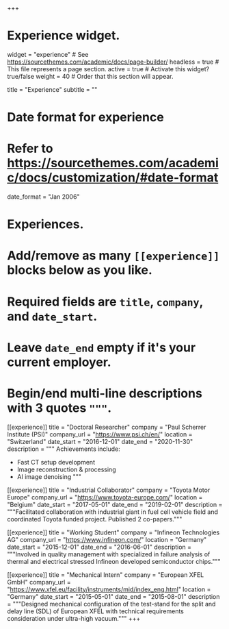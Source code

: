 +++
# Experience widget.
widget = "experience"  # See https://sourcethemes.com/academic/docs/page-builder/
headless = true  # This file represents a page section.
active = true  # Activate this widget? true/false
weight = 40  # Order that this section will appear.

title = "Experience"
subtitle = ""

# Date format for experience
#   Refer to https://sourcethemes.com/academic/docs/customization/#date-format
date_format = "Jan 2006"

# Experiences.
#   Add/remove as many `[[experience]]` blocks below as you like.
#   Required fields are `title`, `company`, and `date_start`.
#   Leave `date_end` empty if it's your current employer.
#   Begin/end multi-line descriptions with 3 quotes `"""`.
[[experience]]
  title = "Doctoral Researcher"
  company = "Paul Scherrer Institute (PSI)"
  company_url = "https://www.psi.ch/en/"
  location = "Switzerland"
  date_start = "2016-12-01"
  date_end = "2020-11-30"
  description = """
  Achievements include:
  
  * Fast CT setup development
  * Image reconstruction & processing
  * AI image denoising
  """

[[experience]]
  title = "Industrial Collaborator"
  company = "Toyota Motor Europe"
  company_url = "https://www.toyota-europe.com/"
  location = "Belgium"
  date_start = "2017-05-01"
  date_end = "2019-02-01"
  description = """Facilitated collaboration with industrial giant in fuel cell vehicle field and coordinated Toyota funded project. Published 2 co-papers."""

[[experience]]
  title = "Working Student"
  company = "Infineon Technologies AG"
  company_url = "https://www.infineon.com/"
  location = "Germany"
  date_start = "2015-12-01"
  date_end = "2016-06-01"
  description = """Involved in quality management with specialized in failure analysis of thermal and electrical stressed Infineon developed semiconductor chips."""

[[experience]]
  title = "Mechanical Intern"
  company = "European XFEL GmbH"
  company_url = "https://www.xfel.eu/facility/instruments/mid/index_eng.html"
  location = "Germany"
  date_start = "2015-05-01"
  date_end = "2015-08-01"
  description = """Designed mechanical configuration of the test-stand for the split and delay line (SDL) of European XFEL with technical requirements consideration under ultra-high vacuum."""
+++
